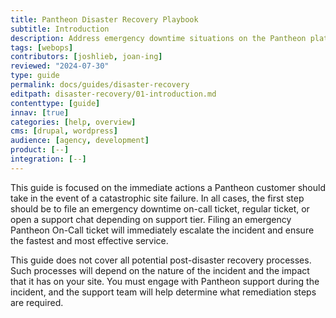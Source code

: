 ```yaml
---
title: Pantheon Disaster Recovery Playbook
subtitle: Introduction
description: Address emergency downtime situations on the Pantheon platform
tags: [webops]
contributors: [joshlieb, joan-ing]
reviewed: "2024-07-30"
type: guide
permalink: docs/guides/disaster-recovery
editpath: disaster-recovery/01-introduction.md
contenttype: [guide]
innav: [true]
categories: [help, overview]
cms: [drupal, wordpress]
audience: [agency, development]
product: [--]
integration: [--]
---
```


This guide is focused on the immediate actions a Pantheon customer should take in the event of a catastrophic site failure. In all cases, the first step should be to file an emergency downtime on-call ticket, regular ticket, or open a support chat depending on support tier. Filing an emergency Pantheon On-Call ticket will immediately escalate the incident and ensure the fastest and most effective service.

This guide does not cover all potential post-disaster recovery processes. Such processes will depend on the nature of the incident and the impact that it has on your site. You must engage with Pantheon support during the incident, and the support team will help determine what remediation steps are required.

